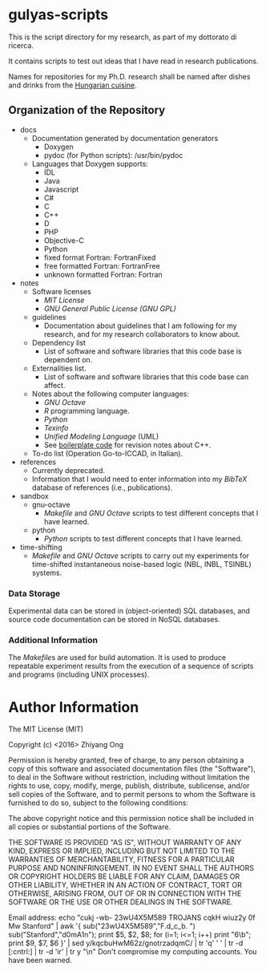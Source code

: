 # gulyas-scripts
This is the script directory for my research, as part of my dottorato di ricerca.

It contains scripts to test out ideas that I have read in research publications.

Names for repositories for my Ph.D. research shall be named after dishes and drinks from the [Hungarian cuisine](https://en.wikipedia.org/wiki/Hungarian_cuisine).


## Organization of the Repository

+ docs
	- Documentation generated by documentation generators
		* Doxygen
		* pydoc (for Python scripts): /usr/bin/pydoc
	- Languages that Doxygen supports:
		* IDL
		* Java
		* Javascript
		* C#
		* C
		* C++
		* D
		* PHP
		* Objective-C
		* Python
		* fixed format Fortran: FortranFixed
		* free formatted Fortran: FortranFree
		* unknown formatted Fortran: Fortran
+ notes
	- Software licenses
		* *MIT License*
		* *GNU General Public License (GNU GPL)*
	- guidelines
		* Documentation about guidelines that I am following
			for my research, and for my research collaborators 
			to know about.
	- Dependency list
		* List of software and software libraries that this code
			base is dependent on.
	- Externalities list.
		* List of software and software libraries that this code
			base can affect.
	- Notes about the following computer languages:
		* *GNU Octave*
		* *R* programming language.
		* *Python*
		* *Texinfo*
		* *Unified Modeling Language* (UML)
		* See [boilerplate code](https://github.com/eda-ricercatore/boilerplate-code) for revision notes about C++.
	- To-do list (Operation Go-to-ICCAD, in Italian).
+ references
	- Currently deprecated.
	- Information that I would need to enter information into my
		*BibTeX* database of references (i.e., publications). 
+ sandbox
	- gnu-octave
		* *Makefile* and *GNU Octave* scripts to test different
			concepts that I have learned.
	- python
		* *Python* scripts to test different concepts that I have
			learned.
+ time-shifting
	- *Makefile* and *GNU Octave* scripts to carry out my experiments
		for time-shifted instantaneous noise-based logic
		(NBL, INBL, TSINBL) systems. 





### Data Storage 


Experimental data can be stored in (object-oriented) SQL databases,
	and source code documentation can be stored in NoSQL databases.







### Additional Information

The *Makefile*s are used for build automation. It is used to produce 
	repeatable experiment results from the execution of a sequence of
		scripts and programs (including UNIX processes).














#	Author Information

The MIT License (MIT)

Copyright (c) <2016> Zhiyang Ong

Permission is hereby granted, free of charge, to any person obtaining a copy of this software and associated documentation files (the "Software"), to deal in the Software without restriction, including without limitation the rights to use, copy, modify, merge, publish, distribute, sublicense, and/or sell copies of the Software, and to permit persons to whom the Software is furnished to do so, subject to the following conditions:

The above copyright notice and this permission notice shall be included in all copies or substantial portions of the Software.

THE SOFTWARE IS PROVIDED "AS IS", WITHOUT WARRANTY OF ANY KIND, EXPRESS OR IMPLIED, INCLUDING BUT NOT LIMITED TO THE WARRANTIES OF MERCHANTABILITY, FITNESS FOR A PARTICULAR PURPOSE AND NONINFRINGEMENT. IN NO EVENT SHALL THE AUTHORS OR COPYRIGHT HOLDERS BE LIABLE FOR ANY CLAIM, DAMAGES OR OTHER LIABILITY, WHETHER IN AN ACTION OF CONTRACT, TORT OR OTHERWISE, ARISING FROM, OUT OF OR IN CONNECTION WITH THE SOFTWARE OR THE USE OR OTHER DEALINGS IN THE SOFTWARE.

Email address: echo "cukj -wb- 23wU4X5M589 TROJANS cqkH wiuz2y 0f Mw Stanford" | awk '{ sub("23wU4X5M589","F.d_c_b. ") sub("Stanford","d0mA1n"); print $5, $2, $8; for (i=1; i<=1; i++) print "6\b"; print $9, $7, $6 }' | sed y/kqcbuHwM62z/gnotrzadqmC/ | tr 'q' ' ' | tr -d [:cntrl:] | tr -d 'ir' | tr y "\n"		Don't compromise my computing accounts. You have been warned.


